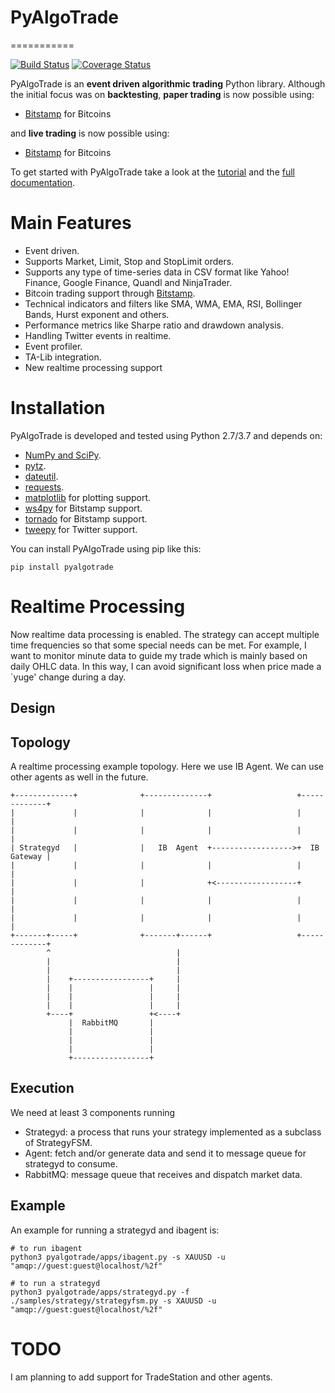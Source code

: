 # PyAlgoTrade
===========

[![Build Status](https://travis-ci.org/gbeced/pyalgotrade.png?branch=master)](https://travis-ci.org/gbeced/pyalgotrade)
[![Coverage Status](https://coveralls.io/repos/gbeced/pyalgotrade/badge.svg?branch=master)](https://coveralls.io/r/gbeced/pyalgotrade?branch=master)


PyAlgoTrade is an **event driven algorithmic trading** Python library. Although the initial focus
was on **backtesting**, **paper trading** is now possible using:

 * [Bitstamp](https://www.bitstamp.net/) for Bitcoins

and **live trading** is now possible using:

 * [Bitstamp](https://www.bitstamp.net/) for Bitcoins

To get started with PyAlgoTrade take a look at the [tutorial](http://gbeced.github.io/pyalgotrade/docs/v0.20/html/tutorial.html) and the [full documentation](http://gbeced.github.io/pyalgotrade/docs/v0.20/html/index.html).

# Main Features

 * Event driven.
 * Supports Market, Limit, Stop and StopLimit orders.
 * Supports any type of time-series data in CSV format like Yahoo! Finance, Google Finance, Quandl and NinjaTrader.
 * Bitcoin trading support through [Bitstamp](https://www.bitstamp.net/).
 * Technical indicators and filters like SMA, WMA, EMA, RSI, Bollinger Bands, Hurst exponent and others.
 * Performance metrics like Sharpe ratio and drawdown analysis.
 * Handling Twitter events in realtime.
 * Event profiler.
 * TA-Lib integration.
 * New realtime processing support

# Installation

PyAlgoTrade is developed and tested using Python 2.7/3.7 and depends on:

 * [NumPy and SciPy](http://numpy.scipy.org/).
 * [pytz](http://pytz.sourceforge.net/).
 * [dateutil](https://dateutil.readthedocs.org/en/latest/).
 * [requests](http://docs.python-requests.org/en/latest/).
 * [matplotlib](http://matplotlib.sourceforge.net/) for plotting support.
 * [ws4py](https://github.com/Lawouach/WebSocket-for-Python) for Bitstamp support.
 * [tornado](http://www.tornadoweb.org/en/stable/) for Bitstamp support.
 * [tweepy](https://github.com/tweepy/tweepy) for Twitter support.
 
You can install PyAlgoTrade using pip like this:

```
pip install pyalgotrade
```

# Realtime Processing

Now realtime data processing is enabled. The strategy can accept multiple time frequencies so that some special
needs can be met. For example, I want to monitor minute data to guide my trade which is mainly based on daily
OHLC data. In this way, I can avoid significant loss when price made a `yuge' change during a day.

## Design


## Topology

A realtime processing example topology. Here we use IB Agent. We can use other agents as well in the future.

```
+-------------+              +--------------+                   +-------------+
|             |              |              |                   |             |
|             |              |              |                   |             |
| Strategyd   |              |   IB  Agent  +------------------>+  IB Gateway |
|             |              |              |                   |             |
|             |              |              +<------------------+             |
|             |              |              |                   |             |
|             |              |              |                   |             |
+-------+-----+              +-------+------+                   +-------------+
        ^                            |
        |                            |
        |                            |
        |    +-----------------+     |
        |    |                 |     |
        |    |                 |     |
        |    |                 |     |
        +----+                 +<----+
             |  RabbitMQ       |
             |                 |
             |                 |
             |                 |
             +-----------------+
```

## Execution

We need at least 3 components running

*  Strategyd: a process that runs your strategy implemented as a subclass of StrategyFSM.
*  Agent: fetch and/or generate data and send it to message queue for strategyd to consume.
*  RabbitMQ: message queue that receives and dispatch market data.


## Example
An example for running a strategyd and ibagent is:
```shell
# to run ibagent
python3 pyalgotrade/apps/ibagent.py -s XAUUSD -u "amqp://guest:guest@localhost/%2f"

# to run a strategyd
python3 pyalgotrade/apps/strategyd.py -f ./samples/strategy/strategyfsm.py -s XAUUSD -u "amqp://guest:guest@localhost/%2f"
```


# TODO

I am planning to add support for TradeStation and other agents.